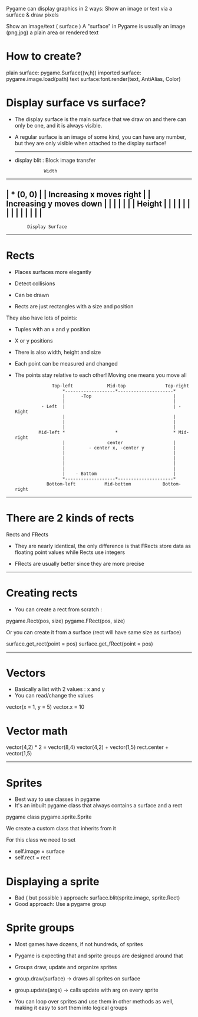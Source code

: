 Pygame can display graphics in 2 ways:
Show an image or text via a surface & draw pixels

Show an image/text ( surface )
A "surface" in Pygame is usually an image (png,jpg)
a plain area or rendered text

# How to create?

plain surface: pygame.Surface((w,h))
imported surface: pygame.image.load(path)
text surface:font.render(text, AntiAlias, Color)

# Display surface vs surface?

- The display surface is the main surface that we draw on and there can only be
  one, and it is always visible.

- A regular surface is an image of some kind, you can have any number, but
  they are only visible when attached to the display surface!

  -------------------------------------------------------------------------------

- display blit : Block image transfer


                 Width
-------------------------------------------
| * (0, 0)                                |
|  Increasing x moves right               |
|  Increasing y moves down                |
|                                         |
|                                         |
|                                         | Height
|                                         |
|                                         |
|                                         |
|                                         |
|                                         |
|                                         |
|                                         |
-------------------------------------------
            Display Surface

-----------------------------------------------------------------------------------

# Rects

- Places surfaces more elegantly
- Detect collisions
- Can be drawn

- Rects are just rectangles with a size and position

They also have lots of points:
- Tuples with an x and y position
- X or y positions
- There is also width, height and size
- Each point can be measured and changed
- The points stay relative to each other! Moving one means you move all


                    Top-left             Mid-top               Top-right
                        *-------------------*---------------------*
                        |      -Top                               |
                        |                                         |
                - Left  |                                         | - Right
                        |                                         |
                        |                                         |
                        |                                         | 
               Mid-left *                   *                     * Mid-right
                        |                center                   |
                        |         - center x, -center y           |
                        |                                         |
                        |                                         |
                        |                                         |
                        |                                         |
                        |    - Bottom                             |
                        *-------------------*---------------------*
                  Bottom-left           Mid-bottom            Bottom-right






----------------------------------------------------------------------------------

# There are 2 kinds of rects

Rects and FRects

- They are nearly identical, the only difference is that FRects store data as 
  floating point values while Rects use integers

- FRects are usually better since they are more precise

-----------------------------------------------------------------------------------

# Creating rects

- You can create a rect from scratch : 

pygame.Rect(pos, size)
pygame.FRect(pos, size)

Or you can create it from a surface (rect will have same size as surface)

surface.get_rect(point = pos)
surface.get_fRect(point = pos)

----------------------------------------------------------------------------------

# Vectors

- Basically a list with 2 values : x and y
- You can read/change the values

vector(x = 1, y = 5)
vector.x = 10

# Vector math
vector(4,2) * 2 = vector(8,4)
vector(4,2) + vector(1,5)
rect.center + vector(1,5)

---------------------------------------------------------------------------------

# Sprites

- Best way to use classes in pygame
- It's an inbuilt pygame class that always contains a surface and a rect

pygame class pygame.sprite.Sprite

We create a custom class that inherits from it

For this class we need to set
- self.image = surface
- self.rect = rect

# Displaying a sprite

- Bad ( but possible ) approach: surface.blit(sprite.image, sprite.Rect)
- Good approach: Use a pygame group

# Sprite groups

- Most games have dozens, if not hundreds, of sprites
- Pygame is expecting that and sprite groups are designed around that

- Groups draw, update and organize sprites
- group.draw(surface) -> draws all sprites on surface
- group.update(args) -> calls update with arg on every sprite
- You can loop over sprites and use them in other methods as well, making it easy to sort
  them into logical groups